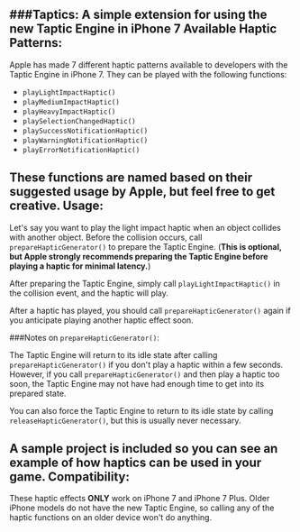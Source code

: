 ###Taptics: A simple extension for using the new Taptic Engine in iPhone 7
Available Haptic Patterns:
----
Apple has made 7 different haptic patterns available to developers with the Taptic Engine in iPhone 7. They can be played with the following functions:

- `playLightImpactHaptic()`
- `playMediumImpactHaptic()`
- `playHeavyImpactHaptic()`
- `playSelectionChangedHaptic()`
- `playSuccessNotificationHaptic()`
- `playWarningNotificationHaptic()`
- `playErrorNotificationHaptic()`

These functions are named based on their suggested usage by Apple, but feel free to get creative.
Usage: 
----
Let's say you want to play the light impact haptic when an object collides with another object. Before the collision occurs, call `prepareHapticGenerator()` to prepare the Taptic Engine. (__This is optional, but Apple strongly recommends preparing the Taptic Engine before playing a haptic for minimal latency.__)


After preparing the Taptic Engine, simply call `playLightImpactHaptic()` in the collision event, and the haptic will play.

After a haptic has played, you should call `prepareHapticGenerator()` again if you anticipate playing another haptic effect soon. 

###Notes on `prepareHapticGenerator()`:

The Taptic Engine will return to its idle state after calling `prepareHapticGenerator()` if you don't play a haptic within a few seconds. However, if you call `prepareHapticGenerator()` and then play a haptic too soon, the Taptic Engine may not have had enough time to get into its prepared state. 

You can also force the Taptic Engine to return to its idle state by calling `releaseHapticGenerator()`, but this is usually never necessary.

A sample project is included so you can see an example of how haptics can be used in your game.
Compatibility: 
----
These haptic effects __ONLY__ work on iPhone 7 and iPhone 7 Plus. Older iPhone models do not have the new Taptic Engine, so calling any of the haptic functions on an older device won't do anything.